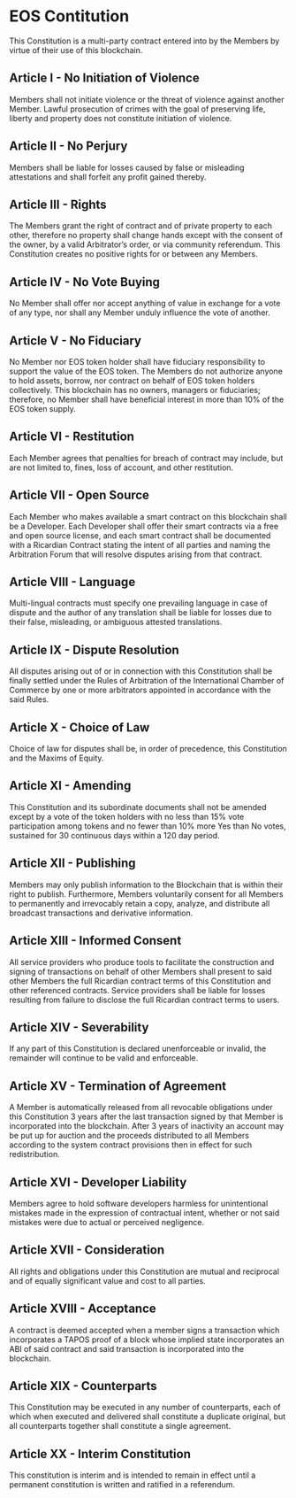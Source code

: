 # EOS Contitution

This Constitution is a multi-party contract entered into by the Members by virtue of their use of this blockchain.

## Article I - No Initiation of Violence
Members shall not initiate violence or the threat of violence against another Member. Lawful prosecution of crimes with the goal of preserving life, liberty and property does not constitute initiation of violence.

## Article II - No Perjury
Members shall be liable for losses caused by false or misleading attestations and shall forfeit any profit gained thereby.

## Article III - Rights
The Members grant the right of contract and of private property to each other, therefore no property shall change hands except with the consent of the owner, by a valid Arbitrator’s order, or via community referendum. This Constitution creates no positive rights for or between any Members.

## Article IV - No Vote Buying
No Member shall offer nor accept anything of value in exchange for a vote of any type, nor shall any Member unduly influence the vote of another.

## Article V - No Fiduciary
No Member nor EOS token holder shall have fiduciary responsibility to support the value of the EOS token. The Members do not authorize anyone to hold assets, borrow, nor contract on behalf of EOS token holders collectively. This blockchain has no owners, managers or fiduciaries; therefore, no Member shall have beneficial interest in more than 10% of the EOS token supply.

## Article VI - Restitution
Each Member agrees that penalties for breach of contract may include, but are not limited to, fines, loss of account, and other restitution.

## Article VII - Open Source
Each Member who makes available a smart contract on this blockchain shall be a Developer. Each Developer shall offer their smart contracts via a free and open source license, and each smart contract shall be documented with a Ricardian Contract stating the intent of all parties and naming the Arbitration Forum that will resolve disputes arising from that contract.

## Article VIII - Language
Multi-lingual contracts must specify one prevailing language in case of dispute and the author of any translation shall be liable for losses due to their false, misleading, or ambiguous attested translations.

## Article IX - Dispute Resolution
All disputes arising out of or in connection with this Constitution shall be finally settled under the Rules of Arbitration of the International Chamber of Commerce by one or more arbitrators appointed in accordance with the said Rules.

## Article X - Choice of Law
Choice of law for disputes shall be, in order of precedence, this Constitution and the Maxims of Equity.

## Article XI - Amending
This Constitution and its subordinate documents shall not be amended except by a vote of the token holders with no less than 15% vote participation among tokens and no fewer than 10% more Yes than No votes, sustained for 30 continuous days within a 120 day period.

## Article XII - Publishing
Members may only publish information to the Blockchain that is within their right to publish. Furthermore, Members voluntarily consent for all Members to permanently and irrevocably retain a copy, analyze, and distribute all broadcast transactions and derivative information.

## Article XIII - Informed Consent
All service providers who produce tools to facilitate the construction and signing of transactions on behalf of other Members shall present to said other Members the full Ricardian contract terms of this Constitution and other referenced contracts. Service providers shall be liable for losses resulting from failure to disclose the full Ricardian contract terms to users.

## Article XIV - Severability
If any part of this Constitution is declared unenforceable or invalid, the remainder will continue to be valid and enforceable.

## Article XV - Termination of Agreement
A Member is automatically released from all revocable obligations under this Constitution 3 years after the last transaction signed by that Member is incorporated into the blockchain. After 3 years of inactivity an account may be put up for auction and the proceeds distributed to all Members according to the system contract provisions then in effect for such redistribution.

## Article XVI - Developer Liability
Members agree to hold software developers harmless for unintentional mistakes made in the expression of contractual intent, whether or not said mistakes were due to actual or perceived negligence.

## Article XVII - Consideration
All rights and obligations under this Constitution are mutual and reciprocal and of equally significant value and cost to all parties.

## Article XVIII - Acceptance
A contract is deemed accepted when a member signs a transaction which incorporates a TAPOS proof of a block whose implied state incorporates an ABI of said contract and said transaction is incorporated into the blockchain.

## Article XIX - Counterparts
This Constitution may be executed in any number of counterparts, each of which when executed and delivered shall constitute a duplicate original, but all counterparts together shall constitute a single agreement.

## Article XX - Interim Constitution
This constitution is interim and is intended to remain in effect until a permanent constitution is written and ratified in a referendum.
